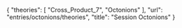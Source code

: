 {
    "theories": [
        "Cross_Product_7",
        "Octonions"
    ],
    "url": "entries/octonions/theories",
    "title": "Session Octonions"
}